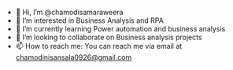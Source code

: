 - 👋 Hi, I’m @chamodisamaraweera
- 👀 I’m interested in Business Analysis and RPA
- 🌱 I’m currently learning Power automation and business analysis 
- 💞️ I’m looking to collaborate on Business analysis projects
- 📫 How to reach me: You can reach me via email at chamodinisansala0926@gmail.com


<!---
chamodisamaraweera/chamodisamaraweera is a ✨ special ✨ repository because its `README.md` (this file) appears on your GitHub profile.
You can click the Preview link to take a look at your changes.
--->
